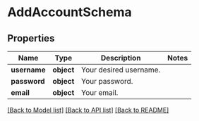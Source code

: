 # AddAccountSchema

## Properties
Name | Type | Description | Notes
------------ | ------------- | ------------- | -------------
**username** | **object** | Your desired username. | 
**password** | **object** | Your password. | 
**email** | **object** | Your email. | 

[[Back to Model list]](../README.md#documentation-for-models) [[Back to API list]](../README.md#documentation-for-api-endpoints) [[Back to README]](../README.md)

